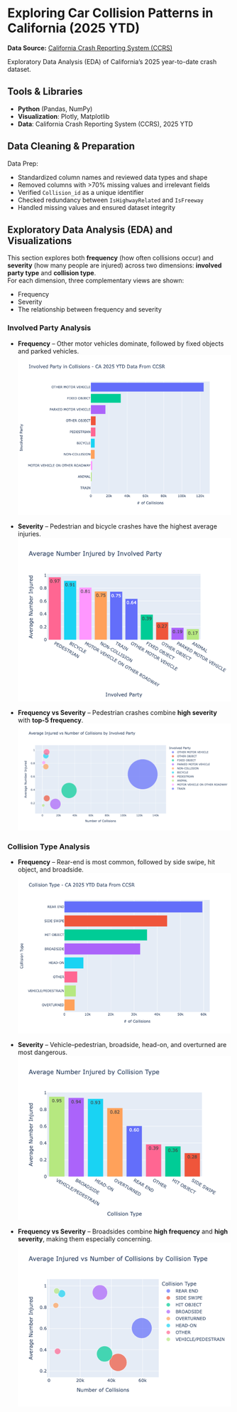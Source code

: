 # Exploring Car Collision Patterns in California (2025 YTD)

**Data Source:** [California Crash Reporting System (CCRS)](https://data.ca.gov/dataset/ccrs)

Exploratory Data Analysis (EDA) of California’s 2025 year-to-date crash dataset.

## Tools & Libraries
- **Python** (Pandas, NumPy)  
- **Visualization**: Plotly, Matplotlib  
- **Data**: California Crash Reporting System (CCRS), 2025 YTD  


## Data Cleaning & Preparation
Data Prep:
- Standardized column names and reviewed data types and shape
- Removed columns with >70% missing values and irrelevant fields
- Verified `Collision_id` as a unique identifier
- Checked redundancy between `IsHighwayRelated` and `IsFreeway`
- Handled missing values and ensured dataset integrity


## Exploratory Data Analysis (EDA) and Visualizations
This section explores both **frequency** (how often collisions occur) and **severity** (how many people are injured) across two dimensions: **involved party type** and **collision type**.  
For each dimension, three complementary views are shown:  
- Frequency  
- Severity  
- The relationship between frequency and severity

### Involved Party Analysis
- **Frequency** – Other motor vehicles dominate, followed by fixed objects and parked vehicles.  
![Involved Party Frequency](figures/involved_party_frequency.png)  

- **Severity** – Pedestrian and bicycle crashes have the highest average injuries.  
![Involved Party Severity](figures/involved_party_severity.png)  

- **Frequency vs Severity** – Pedestrian crashes combine **high severity** with **top-5 frequency**.  
![Involved Party Scatter](figures/involved_party_scatter.png)  

### Collision Type Analysis
- **Frequency** – Rear-end is most common, followed by side swipe, hit object, and broadside.  
![Collision Type Frequency](figures/collision_type_frequency.png)  

- **Severity** – Vehicle–pedestrian, broadside, head-on, and overturned are most dangerous.  
![Collision Type Severity](figures/collision_type_severity.png)  

- **Frequency vs Severity** – Broadsides combine **high frequency** and **high severity**, making them especially concerning.  
![Collision Type Scatter](figures/collision_type_scatter.png)  
